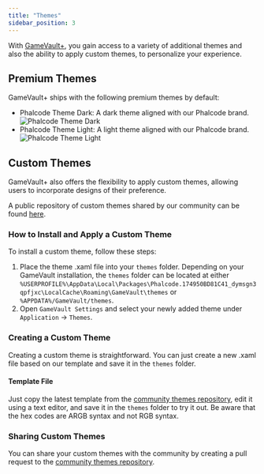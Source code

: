 ```yaml
---
title: "Themes"
sidebar_position: 3
---
```


With [GameVault+](/docs/gamevault-plus/introduction), you gain access to a variety of additional themes and also the ability to apply custom themes, to personalize your experience.

## Premium Themes

GameVault+ ships with the following premium themes by default:

- Phalcode Theme Dark: A dark theme aligned with our Phalcode brand.
  ![Phalcode Theme Dark](/img/themes/phalcode_theme_dark.png)
- Phalcode Theme Light: A light theme aligned with our Phalcode brand.
  ![Phalcode Theme Light](/img/themes/phalcode_theme_light.png)

## Custom Themes

GameVault+ also offers the flexibility to apply custom themes, allowing users to incorporate designs of their preference.

A public repository of custom themes shared by our community can be found [here](https://github.com/Phalcode/gamevault-community-themes/).

### How to Install and Apply a Custom Theme

To install a custom theme, follow these steps:

1. Place the theme .xaml file into your `themes` folder. Depending on your GameVault installation, the `themes` folder can be located at either `%USERPROFILE%\AppData\Local\Packages\Phalcode.174950BD81C41_dymsgn3qpfjxc\LocalCache\Roaming\GameVault\themes` or `%APPDATA%/GameVault/themes`.
2. Open `GameVault Settings` and select your newly added theme under `Application` -> `Themes`.

### Creating a Custom Theme

Creating a custom theme is straightforward. You can just create a new .xaml file based on our template and save it in the `themes` folder.

<!--
#### Theme Generator
**Coming Soon!**
 An easy-to-use Theme Generator is available [here](https://themes.gamevau.lt/).
-->

#### Template File

Just copy the latest template from the [community themes repository](https://github.com/Phalcode/gamevault-community-themes/), edit it using a text editor, and save it in the `themes` folder to try it out. Be aware that the hex codes are ARGB syntax and not RGB syntax.

### Sharing Custom Themes

You can share your custom themes with the community by creating a pull request to the [community themes repository](https://github.com/Phalcode/gamevault-community-themes/).
